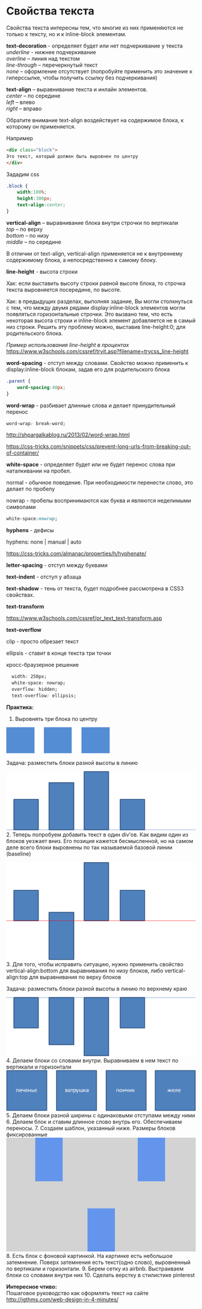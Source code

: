 # Свойства текста

Свойства текста интересны тем, что многие из них применяются не только к тексту, но и к inline-block элементам.

**text-decoration** - определяет будет или нет подчеркивание у текста<BR>
	*underline*  - нижнее подчеркивание<BR>
	*overline* – линия над текстом<BR>
	*line-through* – перечеркнутый текст<BR>
	*none* – оформление отсутствует (попробуйте применить это значение к гиперссылке, чтобы получить ссылку без подчеркивания)

**text-align** – выравнивание текста и инлайн элементов.<BR>
	*center* – по середине<BR>
	*left* – влево<BR>
	*right* – вправо<BR>
	
Обратите внимание text-align воздействует на содержимое блока, к которому он применяется.

Например

```html
<div class="block">
Это текст, который должен быть выровнен по центру
</div>
```
Зададим css

```css
.block {
	width:100%;
	height:300px;
	text-align:center;
}
```

**vertical-align** – выравнивание блока внутри строчки по вертикали<BR>
	*top* – по верху<BR>
	*bottom* – по низу<BR>
	*middle* – по середине<BR>
	
В отличии от text-align, vertical-align применяется не к внутреннему содержимому блока, а непосредственно к самому блоку.	
	
**line-height** - высота строки 

Хак: если выставить высоту строки равной высоте блока, то строчка текста выровняется посередине, по высоте.

Хак: в предыдущих разделах, выполняя задание, Вы могли столкнуться с тем, что между двумя рядами display:inline-block элементов могли появляться горизонтальные строчки. Это вызвано тем, что есть некоторая высота строки и inline-block элемент добавляется не в самый низ строки. Решить эту проблему можно, выставив line-height:0; для родительского блока.

_Пример использования line-height в процентах_
https://www.w3schools.com/cssref/tryit.asp?filename=trycss_line-height

**word-spacing** - отступ между словами. Свойство можно применить к display:inline-block блокам, задав его для родительского блока

```css
.parent {
    word-spacing:40px;
}
```

**word-wrap** - разбивает длинные слова и делает принудительный перенос

```css
word-wrap: break-word;
```

http://shpargalkablog.ru/2013/02/word-wrap.html

https://css-tricks.com/snippets/css/prevent-long-urls-from-breaking-out-of-container/

**white-space** - определяет будет или не будет перенос слова при наталкивании на пробел.

normal - обычное поведение. При необходимости перенести слово, это делает по пробелу

nowrap - пробелы воспринимаются как буква и являются неделимыми символами

```css
white-space:nowrap;
```

**hyphens** - дефисы

hyphens: none | manual | auto

https://css-tricks.com/almanac/properties/h/hyphenate/

**letter-spacing** - отступ между буквами

**text-indent** - отступ у абзаца

**text-shadow** - тень от текста, будет подробнее рассмотрена в CSS3 свойствах.

**text-transform**

https://www.w3schools.com/cssref/pr_text_text-transform.asp

**text-overflow**


clip - просто обрезает текст

ellipsis - ставит в конце текста три точки

кросс-браузерное решение

```css
  width: 250px;
  white-space: nowrap;
  overflow: hidden;
  text-overflow: ellipsis;
```


**Практика:**

1. Выровнять три блока по центру

![Три блока в ряд](pics/03_margin_and_paddings/three_blocks.gif)

Задача: разместить блоки разной высоты в линию

![три блока](pics/08_text_props/08_four_inline_blocks.gif)
2. Теперь попробуем добавить текст в один div’ов. Как видим один из блоков уезжает вниз. Его позиция кажется бесмысленной, но на самом деле всего блоки выровнены по так называемой базовой линии (baseline)

![три блока](pics/08_text_props/08_baseline.gif)
3. Для того, чтобы исправить ситуацию, нужно применить свойство vertical-align:bottom  для выравнивания по низу блоков, либо vertical-align:top для выравнивания по верху блоков

Задача: разместить блоки разной высоты в линию по верхнему краю

![три блока](pics/08_text_props/08_four_blocks_on_top.gif)
4. Делаем блоки со словами внутри. Выравниваем в нем текст по вертикали и горизонтали ![Модифицированный список](pics/17_lists/list_items.gif)
5. Делаем блоки разной ширины с одинаковыми отступами между ними
6. Делаем блок и ставим длинное слово внутрь его. Обеспечиваем переносы.
7. Создаем шаблон, указанный ниже. Размеры блоков фиксированные
![Выравниние блоков по вертикали](pics/vertical_align.svg)
8. Есть блок с фоновой картинкой. На картинке есть небольшое затемнение. Поверх затемнения есть текст(одно слово), выровненный по вертикали и горизонтали.
9. Берем сетку из airbnb. Выстраиваем блоки со словами внутри них
10. Сделать верстку в стилистике pinterest

**Интересное чтиво:**<BR>
Пошаговое руководство как оформлять текст на сайте<BR>
http://jgthms.com/web-design-in-4-minutes/

